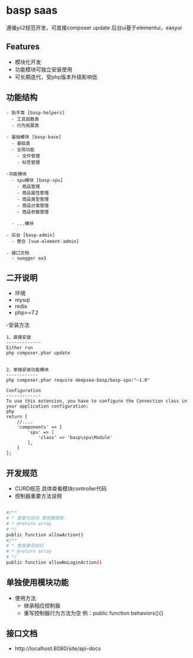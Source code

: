 # basp saas
遵循yii2规范开发，可直接composer update
后台ui基于elementui，easyui
## Features
- 模块化开发
- 功能模块可独立安装使用
- 可长期迭代，受php版本升级影响低

## 功能结构

```
- 助手类 [basp-helpers]
  - 工具函数类
  - 行为拓展类

- 基础模块 [basp-base]
  - 基础类
  - 全局功能
  	- 文件管理
  	- 标签管理

-功能模块
  - spu模块 [basp-spu]
    - 商品管理
    - 商品属性管理
    - 商品类型管理
    - 商品分类管理
    - 商品参数管理

  - ...模块

- 后台 [basp-admin]
  - 整合 [vue-element-admin]

- 接口文档
  - swagger oa3

```

## 二开说明

- 环境
 - mysql
 - redis
 - php>=7.2

-安装方法

	1、直接安装
	-------------
	Either run
	php composer.phar update


	2、单独安装功能模块
	------------
	php composer.phar require deepsea-basp/basp-spu:"~1.0"

	Configuration
	-------------
	To use this extension, you have to configure the Connection class in your application configuration:
	php
	return [
	    //....
	    'components' => [
	        'spu' => [
	            'class' => 'basp\spu\Module'
	        ],
	    ]
	];



## 开发规范
- CURD规范 具体查看模块controller代码
- 控制器重要方法说明
```bash

#/**
# * 登录可访问 其他需授权
# * @return array
# */
public function allowAction()
#/**
# * 免登录可访问
# * @return array
# */
public function allowNoLoginAction()
```

## 单独使用模块功能
- 使用方法
  - 继承相应控制器
  - 重写控制器行为方法为空 例：public function behaviors(){}

## 接口文档
- http://localhost:8080/site/api-docs


